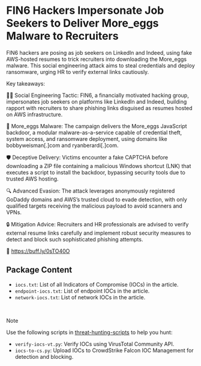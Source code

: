 # FIN6 Hackers Impersonate Job Seekers to Deliver More_eggs Malware to Recruiters

FIN6 hackers are posing as job seekers on LinkedIn and Indeed, using fake AWS-hosted resumes to trick recruiters into downloading the More_eggs malware. This social engineering attack aims to steal credentials and deploy ransomware, urging HR to verify external links cautiously.

Key takeaways:

🕵️‍♂️ Social Engineering Tactic: FIN6, a financially motivated hacking group, impersonates job seekers on platforms like LinkedIn and Indeed, building rapport with recruiters to share phishing links disguised as resumes hosted on AWS infrastructure.

🦠 More_eggs Malware: The campaign delivers the More_eggs JavaScript backdoor, a modular malware-as-a-service capable of credential theft, system access, and ransomware deployment, using domains like bobbyweisman[.]com and ryanberardi[.]com.

🛡️ Deceptive Delivery: Victims encounter a fake CAPTCHA before downloading a ZIP file containing a malicious Windows shortcut (LNK) that executes a script to install the backdoor, bypassing security tools due to trusted AWS hosting.

🔍 Advanced Evasion: The attack leverages anonymously registered GoDaddy domains and AWS’s trusted cloud to evade detection, with only qualified targets receiving the malicious payload to avoid scanners and VPNs.

🔒 Mitigation Advice: Recruiters and HR professionals are advised to verify external resume links carefully and implement robust security measures to detect and block such sophisticated phishing attempts.

🔗 https://buff.ly/0sTO40O

## Package Content

- `iocs.txt`: List of all Indicators of Compromise (IOCs) in the article.
- `endpoint-iocs.txt`: List of endpoint IOCs in the article.
- `network-iocs.txt`: List of network IOCs in the article.

<br>

> [!NOTE]
> Use the following scripts in [threat-hunting-scripts](../../threat-hunting-scripts/) to help you hunt:
>
> - `verify-iocs-vt.py`: Verify IOCs using VirusTotal Community API.
> - `iocs-to-cs.py`: Upload IOCs to CrowdStrike Falcon IOC Management for detection and blocking.
